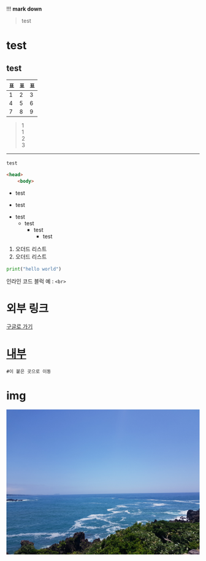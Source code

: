 !!!
**mark down**
> test
# test
## test
|표|표|표|
|--|--|--|
|1|2|3|
|4|5|6|
|7|8|9|

> 1<br>
> 1<br>
> 2<br>
> 3
---
`test`
```html
<head>
    <body>
```
- test
* test
+ test
    + test
        + test
            + test
1. 오더드 리스트
2. 오더드 리스트
```python
print("hello world")
```


인라인 코드 블럭 예 : `<br>`
<br>
# 외부 링크 

[구글로 가기](https://google.com "구글 링크")


# [내부](#test) 
`#이 붙은 곳으로 이동`

# img
![이미지](./img/img2.jpg "이미지 삽입")